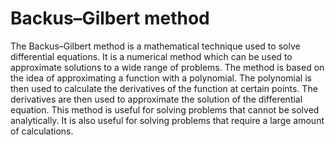 # Backus–Gilbert method

The Backus–Gilbert method is a mathematical technique used to solve differential equations. It is a numerical method which can be used to approximate solutions to a wide range of problems. The method is based on the idea of approximating a function with a polynomial. The polynomial is then used to calculate the derivatives of the function at certain points. The derivatives are then used to approximate the solution of the differential equation. This method is useful for solving problems that cannot be solved analytically. It is also useful for solving problems that require a large amount of calculations.
